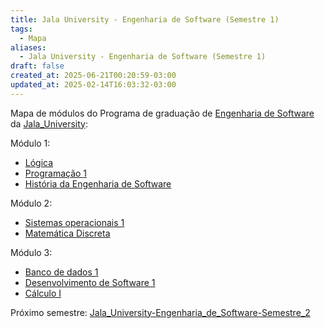 ```yaml
---
title: Jala University - Engenharia de Software (Semestre 1)
tags:
  - Mapa
aliases:
  - Jala University - Engenharia de Software (Semestre 1)
draft: false
created_at: 2025-06-21T00:20:59-03:00
updated_at: 2025-02-14T16:03:32-03:00
---
```


Mapa de módulos do Programa de graduação de [Engenharia de Software](../notas/2025/05/07/entrada/Jala_University-Engenharia_de_Software.md) da [Jala_University](../notas/2025/05/07/entrada/Jala_University.md):

Módulo 1:
- [Lógica](../notas/2025/06/20/entrada/Jala_University-Logica.md)
- [Programação 1](../notas/2025/06/21/entrada/Jala_University-Programacao_1.md)
- [História da Engenharia de Software](../notas/2025/06/21/entrada/Jala_University-Historia_da_Engenharia_de_Software.md)

Módulo 2:
- [Sistemas operacionais 1](../notas/2025/06/21/entrada/Jala_University-Sistemas_operacionais_1.md)
- [Matemática Discreta](../notas/2025/06/21/entrada/Jala_University-Matematica_Discreta.md)

Módulo 3:
- [Banco de dados 1](../notas/2025/06/21/entrada/Jala_University-Banco_de_dados_1.md)
- [Desenvolvimento de Software 1](../notas/2025/06/21/entrada/Jala_University-Desenvolvimento_de_Software_1.md)
- [Cálculo I](../notas/2025/06/21/entrada/Jala_University-Calculo_I.md)

Próximo semestre: [Jala_University-Engenharia_de_Software-Semestre_2](Jala_University-Engenharia_de_Software-Semestre_2.md)